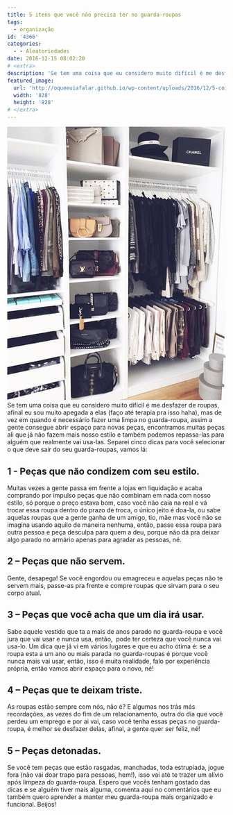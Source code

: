 ```yaml
---
title: 5 itens que você não precisa ter no guarda-roupas
tags:
  - organização
id: '4366'
categories:
  - - Aleatoriedades
date: 2016-12-15 08:02:20
# <extra>
description: 'Se tem uma coisa que eu considero muito difícil é me desfazer de roupas, afinal eu sou muito apegada a elas (faço até terapia pra isso haha), mas de vez em quando é necessário fazer uma limpa no guarda-roupa, assim a gente consegue abrir espaço para novas peças, encontramos muitas peças ali que já não fazem mais nosso estilo e também podemos repassa-las para alguém que realmente vai usa-las. Separei cinco dicas para você selecionar o que deve sair do seu guarda-roupas, vamos lá: 1 &#8211; Peças que não condizem com seu estilo. Muitas vezes a gente passa em frente a lojas em liquidação e acaba comprando por impulso peças que não combinam em nada com nosso estilo, só porque o preço estava bom, caso você não caia na real e vá trocar essa roupa dentro do prazo de troca, o &hellip;'
featured_image: 
  url: 'http://oqueeuiafalar.github.io/wp-content/uploads/2016/12/5-coisas-que-você-não-precisa-ter-no-guarda-roupas.jpg'
  width: '828'
  height: '828'
# </extra>
---
```


![organização de closet](/wp-content/uploads/2016/12/5-coisas-que-você-não-precisa-ter-no-guarda-roupas.jpg) Se tem uma coisa que eu considero muito difícil é me desfazer de roupas, afinal eu sou muito apegada a elas (faço até terapia pra isso haha), mas de vez em quando é necessário fazer uma limpa no guarda-roupa, assim a gente consegue abrir espaço para novas peças, encontramos muitas peças ali que já não fazem mais nosso estilo e também podemos repassa-las para alguém que realmente vai usa-las. Separei cinco dicas para você selecionar o que deve sair do seu guarda-roupas, vamos lá:

## 1 - **Peças que não condizem com seu estilo.**

Muitas vezes a gente passa em frente a lojas em liquidação e acaba comprando por impulso peças que não combinam em nada com nosso estilo, só porque o preço estava bom, caso você não caia na real e vá trocar essa roupa dentro do prazo de troca, o único jeito é doa-la, ou sabe aquelas roupas que a gente ganha de um amigo, tio, mãe mas você não se imagina usando aquilo de maneira nenhuma, então, passe essa roupa para outra pessoa e peça desculpa para quem a deu, porque não dá pra deixar algo parado no armário apenas para agradar as pessoas, né.

## 2 – **Peças que não servem.** 

Gente, desapega! Se você engordou ou emagreceu e aquelas peças não te servem mais, passe-as pra frente e compre roupas que sirvam para o seu corpo atual.

## 3 – **Peças que você acha que um dia irá usar.**

Sabe aquele vestido que ta a mais de anos parado no guarda-roupa e você jura que vai usar e nunca usa, então,  pode ter certeza que você nunca vai usa-lo. Um dica que já vi em vários lugares e que eu acho ótima é: se a roupa esta a um ano ou mais parada no guarda-roupas é porque você nunca mais vai usar, então, isso é muita realidade, falo por experiência própria, então vamos abrir espaço para o novo, né!

## 4 – **Peças que te deixam triste.**

As roupas estão sempre com nós, não é? E algumas nos trás más recordações, as vezes do fim de um relacionamento, outra do dia que você perdeu um emprego e por ai vai, caso você tenha essas peças no guarda-roupa, é melhor se desfazer delas, afinal, a gente quer ser feliz, né!

## 5 – **Peças detonadas.**

Se você tem peças que estão rasgadas, manchadas, toda estrupiada, jogue fora (não vai doar trapo para pessoas, hem!), isso vai até te trazer um alívio após limpeza do guarda-roupa. Espero que vocês tenham gostado das dicas e se alguém tiver mais alguma, comenta aqui no comentários que eu também quero aprender a manter meu guarda-roupa mais organizado e funcional. Beijos!
